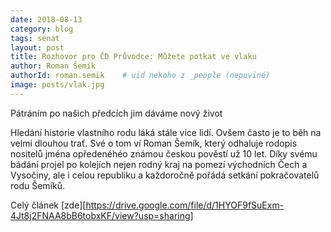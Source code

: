 ```yaml
---
date: 2018-08-13
category: blog
tags: senat
layout: post
title: Rozhovor pro ČD Průvodce: Můžete potkat ve vlaku
author: Roman Šemík
authorId: roman.semik    # uid nekoho z _people (nepoviné)
image: posts/vlak.jpg
---
```


Pátráním po našich předcích jim dáváme nový život

Hledání historie vlastního rodu láká stále více lidí. Ovšem často je to běh na velmi dlouhou trať. Své o tom ví Roman Šemík, který odhaluje rodopis nositelů jména opředenéhéo známou českou pověstí už 10 let. Díky svému bádání projel po kolejích nejen rodný kraj na pomezí východních Čech a Vysočiny, ale i celou republiku a každoročně pořádá setkání pokračovatelů rodu Šemíků.

Celý článek [zde][https://drive.google.com/file/d/1HYOF9fSuExm-4Jt8j2FNAA8bB6tobxKF/view?usp=sharing]
